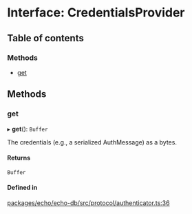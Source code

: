 # Interface: CredentialsProvider

## Table of contents

### Methods

- [get](CredentialsProvider.md#get)

## Methods

### get

▸ **get**(): `Buffer`

The credentials (e.g., a serialized AuthMessage) as a bytes.

#### Returns

`Buffer`

#### Defined in

[packages/echo/echo-db/src/protocol/authenticator.ts:36](https://github.com/dxos/dxos/blob/6b1348fed/packages/echo/echo-db/src/protocol/authenticator.ts#L36)
